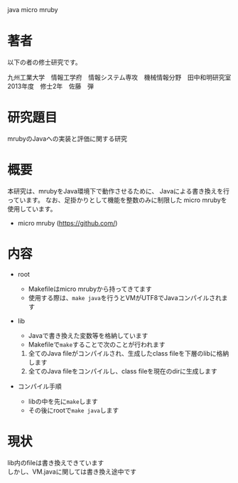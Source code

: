 
java micro mruby　　

# 著者

以下の者の修士研究です。

九州工業大学　情報工学府　情報システム専攻　機械情報分野　田中和明研究室  
2013年度　修士2年　佐藤　弾

# 研究題目

mrubyのJavaへの実装と評価に関する研究

# 概要

本研究は、mrubyをJava環境下で動作させるために、
Javaによる書き換えを行っています。
なお、足掛かりとして機能を整数のみに制限した
micro mrubyを使用しています。

* micro mruby (https://github.com/)

# 内容

+ root
	+ Makefileはmicro mrubyから持ってきてます
	+ 使用する際は、`make java`を行うとVMがUTF8でJavaコンパイルされます

+ lib
	+ Javaで書き換えた変数等を格納しています
	+ Makefileで`make`することで次のことが行われます
	1. 全てのJava fileがコンパイルされ、生成したclass fileを下層のlibに格納します
	2. 全てのJava fileをコンパイルし、class fileを現在のdirに生成します

+ コンパイル手順
	+ libの中を先に`make`します
	+ その後にrootで`make java`します

# 現状
lib内のfileは書き換えできています  
しかし、VM.javaに関しては書き換え途中です
